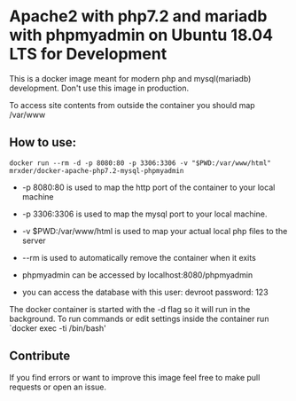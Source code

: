 # Apache2 with php7.2 and mariadb with phpmyadmin on Ubuntu 18.04 LTS for Development 
This is a docker image meant for modern php and mysql(mariadb) development. Don't use this image in production.

To access site contents from outside the container you should map /var/www

## How to use:
```
docker run --rm -d -p 8080:80 -p 3306:3306 -v "$PWD:/var/www/html" mrxder/docker-apache-php7.2-mysql-phpmyadmin
```

* -p 8080:80 is used to map the http port of the container to your local machine
* -p 3306:3306 is used to map the mysql port to your local machine.
* -v $PWD:/var/www/html is used to map your actual local php files to the server
* --rm is used to automatically remove the container when it exits

* phpmyadmin can be accessed by localhost:8080/phpmyadmin
* you can access the database with this user: devroot password: 123

The docker container is started with the -d flag so it will run in the background. To run commands or edit settings inside the container run `docker exec -ti /bin/bash'

## Contribute
If you find errors or want to improve this image feel free to make pull requests or open an issue.